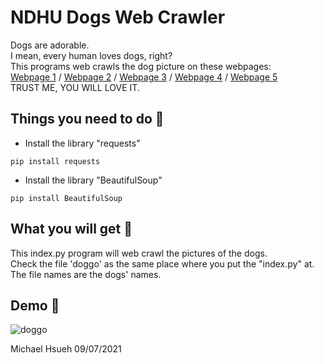 # NDHU Dogs Web Crawler
Dogs are adorable.  
I mean, every human loves dogs, right?  
This programs web crawls the dog picture on these webpages:  
[Webpage 1](http://faculty.ndhu.edu.tw/~aowoo-welfare/area0.html) / [Webpage 2](http://faculty.ndhu.edu.tw/~aowoo-welfare/area1.html) / [Webpage 3](http://faculty.ndhu.edu.tw/~aowoo-welfare/area2.html) / [Webpage 4](http://faculty.ndhu.edu.tw/~aowoo-welfare/area3.html) / [Webpage 5](http://faculty.ndhu.edu.tw/~aowoo-welfare/area4.html)  
TRUST ME, YOU WILL LOVE IT.  
  
## Things you need to do :open_book:
* Install the library "requests"
```
pip install requests
```
* Install the library "BeautifulSoup"
```
pip install BeautifulSoup
```
  
## What you will get :icecream:
This index.py program will web crawl the pictures of the dogs.  
Check the file 'doggo' as the same place where you put the "index.py" at.  
The file names are the dogs' names.  
  
## Demo :eyes:
![doggo](https://user-images.githubusercontent.com/78197510/130640380-ad39aedd-b8f4-4740-a38a-a2fe9b6ebeb2.png)  
  
Michael Hsueh 09/07/2021
